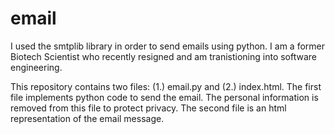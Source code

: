 # email
I used the smtplib library in order to send emails using python. I am a former Biotech Scientist who recently resigned and am tranistioning into software engineering.

This repository contains two files: (1.) email.py and (2.) index.html. The first file implements python code to send the email. The personal information is removed from this file to protect privacy. The second file is an html representation of the email message.

